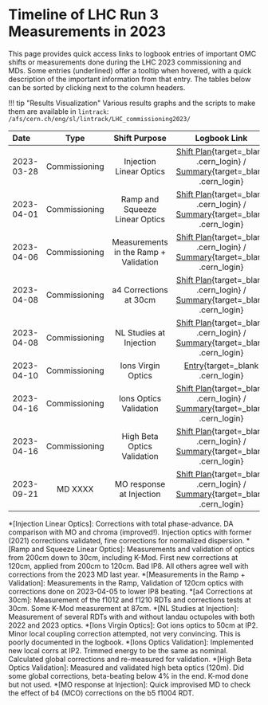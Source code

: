 # Timeline of LHC Run 3 Measurements in 2023

This page provides quick access links to logbook entries of important OMC shifts or measurements done during the LHC 2023 commissioning and MDs.
Some entries (underlined) offer a tooltip when hovered, with a quick description of the important information from that entry.
The tables below can be sorted by clicking next to the column headers.

!!! tip "Results Visualization"
    Various results graphs and the scripts to make them are available in `lintrack`:
    ```
    /afs/cern.ch/eng/sl/lintrack/LHC_commissioning2023/
    ```
    
| Date       |     Type      |             Shift Purpose             |                                                             Logbook Link                                                              |
| :--------- | :-----------: | :-----------------------------------: | :-----------------------------------------------------------------------------------------------------------------------------------: |
| 2023-03-28 | Commissioning |        Injection Linear Optics        |      [Shift Plan][inj_linear_optics]{target=\_blank .cern_login} /  [Summary][inj_linear_optics_sum]{target=\_blank .cern_login}      |
| 2023-04-01 | Commissioning |    Ramp and Squeeze Linear Optics     | [Shift Plan][squeezed_linear_optics]{target=\_blank .cern_login} /  [Summary][squeezed_linear_optics_sum]{target=\_blank .cern_login} |
| 2023-04-06 | Commissioning | Measurements in the Ramp + Validation |      [Shift Plan][meas_in_ramp]{target=\_blank .cern_login}           /  [Summary][meas_in_ramp_sum]{target=\_blank .cern_login}      |
| 2023-04-08 | Commissioning |        a4 Corrections at 30cm         |    [Shift Plan][a4_corrections_30cm]{target=\_blank .cern_login} /  [Summary][a4_corrections_30cm_sum]{target=\_blank .cern_login}    |
| 2023-04-08 | Commissioning |        NL Studies at Injection        |   [Shift Plan][nl_studies_injection]{target=\_blank .cern_login} /  [Summary][nl_studies_injection_sum]{target=\_blank .cern_login}   |
| 2023-04-10 | Commissioning |          Ions Virgin Optics           |                                        [Entry][ions_virgin_coupl]{target=\_blank .cern_login}                                         |
| 2023-04-16 | Commissioning |        Ions Optics Validation         |             [Shift Plan][ion_optics]{target=\_blank .cern_login} / [Summary][ion_optics_sum]{target=\_blank .cern_login}              |
| 2023-04-16 | Commissioning |      High Beta Optics Validation      |        [Shift Plan][high_beta_shift]{target=\_blank .cern_login} / [Summary][high_beta_shift_sum]{target=\_blank .cern_login}         |
| 2023-09-21 |    MD XXXX    |        MO response at Injection       |        [Shift Plan][21_09_2023_MDstart]{target=\_blank .cern_login} / [Summary][21_09_2023_MDsummary]{target=\_blank .cern_login}     |


<!-- All the links below -->
[inj_linear_optics]:           https://be-op-logbook.web.cern.ch/elogbook-server/#/logbook?logbookId=1081&dateFrom=2023-03-28T00%3A00%3A00&dateTo=2023-03-28T23%3A59%3A59&eventToHighlight=3739094 
[inj_linear_optics_sum]:       https://be-op-logbook.web.cern.ch/elogbook-server/#/logbook?logbookId=322&dateFrom=2023-03-29T00%3A00%3A00&dateTo=2023-03-29T23%3A59%3A59&eventToHighlight=3739271 
[squeezed_linear_optics]:      https://be-op-logbook.web.cern.ch/elogbook-server/#/logbook?logbookId=1081&dateFrom=2023-04-01T00%3A00%3A00&dateTo=2023-04-01T23%3A59%3A59&eventToHighlight=3741499 
[squeezed_linear_optics_sum]:  https://be-op-logbook.web.cern.ch/elogbook-server/#/logbook?logbookId=322&dateFrom=2023-04-01T00%3A00%3A00&dateTo=2023-04-01T23%3A59%3A59&eventToHighlight=3741722
[meas_in_ramp]:                https://be-op-logbook.web.cern.ch/elogbook-server/#/logbook?logbookId=1081&dateFrom=2023-04-06T00%3A00%3A00&dateTo=2023-04-06T23%3A59%3A59&eventToHighlight=3744741 
[meas_in_ramp_sum]:            https://be-op-logbook.web.cern.ch/elogbook-server/#/logbook?logbookId=1081&dateFrom=2023-04-07T00%3A00%3A00&dateTo=2023-04-07T23%3A59%3A59&eventToHighlight=3744954 
[a4_corrections_30cm]:         https://be-op-logbook.web.cern.ch/elogbook-server/#/logbook?logbookId=1081&dateFrom=2023-04-08T00%3A00%3A00&dateTo=2023-04-08T23%3A59%3A59&eventToHighlight=3745378
[a4_corrections_30cm_sum]:     https://be-op-logbook.web.cern.ch/elogbook-server/#/logbook?logbookId=1081&dateFrom=2023-04-08T00%3A00%3A00&dateTo=2023-04-08T23%3A59%3A59&eventToHighlight=3745433
[nl_studies_injection]:        https://be-op-logbook.web.cern.ch/elogbook-server/#/logbook?logbookId=1081&dateFrom=2023-04-08T00%3A00%3A00&dateTo=2023-04-08T23%3A59%3A59&eventToHighlight=3745829
[nl_studies_injection_sum]:    https://be-op-logbook.web.cern.ch/elogbook-server/#/logbook?logbookId=322&dateFrom=2023-04-08T23%3A00%3A00&dateTo=2023-04-09T07%3A00%3A00&eventToHighlight=3746004
[ions_virgin_coupl]:           https://be-op-logbook.web.cern.ch/elogbook-server/#/logbook?logbookId=1081&dateFrom=2023-04-10T00%3A00%3A00&dateTo=2023-04-10T23%3A59%3A59&eventToHighlight=3746422
[ion_optics]:                  https://be-op-logbook.web.cern.ch/elogbook-server/#/logbook?logbookId=1081&dateFrom=2023-04-16T00%3A00%3A00&dateTo=2023-04-16T23%3A59%3A59&eventToHighlight=3751170
[ion_optics_sum]:              https://be-op-logbook.web.cern.ch/elogbook-server/#/logbook?logbookId=1081&dateFrom=2023-04-16T00%3A00%3A00&dateTo=2023-04-16T23%3A59%3A59&eventToHighlight=3751258
[high_beta_shift]:             https://be-op-logbook.web.cern.ch/elogbook-server/#/logbook?logbookId=1081&dateFrom=2023-06-08T00%3A00%3A00&dateTo=2023-06-08T23%3A59%3A59&eventToHighlight=3782032
[high_beta_shift_sum]:         https://be-op-logbook.web.cern.ch/elogbook-server/#/logbook?logbookId=1081&dateFrom=2023-06-08T00%3A00%3A00&dateTo=2023-06-08T23%3A59%3A59&eventToHighlight=3782115
[21_09_2023_MDstart]:          https://be-op-logbook.web.cern.ch/elogbook-server/#/logbook?logbookId=1081&dateFrom=2023-09-21T00%3A00%3A00&dateTo=2023-09-21T23%3A59%3A59&eventToHighlight=3834187
[21_09_2023_MDsummary]:        https://be-op-logbook.web.cern.ch/elogbook-server/#/logbook?logbookId=1081&dateFrom=2023-09-21T00%3A00%3A00&dateTo=2023-09-21T23%3A59%3A59&eventToHighlight=3834389



<!-- Tooltips -->
*[Injection Linear Optics]:  Corrections with total phase-advance. DA comparison with MO and chroma (improved!). Injection optics with former (2021) corrections validated, fine corrections for normalized dispersion.
*[Ramp and Squeeze Linear Optics]: Measurements and validation of optics from 200cm down to 30cm, including K-Mod. First new corrections at 120cm, applied from 200cm to 120cm. Bad IP8. All others agree well with corrections from the 2023 MD last year. 
*[Measurements in the Ramp + Validation]: Measurements in the Ramp, Validation of 120cm optics with corrections done on 2023-04-05 to lower IP8 beating. 
*[a4 Corrections at 30cm]: Measurement of the f1012 and f1210 RDTs and corrections tests at 30cm. Some K-Mod measurement at 87cm.
*[NL Studies at Injection]: Measurement of several RDTs with and without landau octupoles with both 2022 and 2023 optics.
*[Ions Virgin Optics]: Got ions optics to 50cm at IP2. Minor local coupling correction attempted, not very convincing. This is poorly documented in the logbook.
*[Ions Optics Validation]: Implemented new local corrs at IP2. Trimmed energy to be the same as nominal. Calculated global corrections and re-measured for validation.
*[High Beta Optics Validation]: Measured and validated high beta optics (120m). Did some global corrections, beta-beating below 4% in the end. K-mod done but not used.
*[MO response at Injection]: Quick improvised MD to check the effect of b4 (MCO) corrections on the b5 f1004 RDT.
